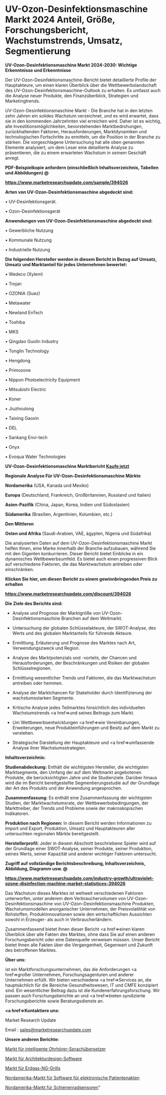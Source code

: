 # UV-Ozon-Desinfektionsmaschine Markt 2024 Anteil, Größe, Forschungsbericht, Wachstumstrends, Umsatz, Segmentierung

<strong>UV-Ozon-Desinfektionsmaschine Markt 2024-2030: Wichtige Erkenntnisse und Erkenntnisse</strong>

Der UV-Ozon-Desinfektionsmaschine-Bericht bietet detaillierte Profile der Hauptakteure, um einen klaren Überblick über die Wettbewerbslandschaft des UV-Ozon-Desinfektionsmaschine-Outlook zu erhalten. Es umfasst auch die Analyse neuer Produkte, den Finanzüberblick, Strategien und Marketingtrends.

UV-Ozon-Desinfektionsmaschine Markt - Die Branche hat in den letzten zehn Jahren ein solides Wachstum verzeichnet, und es wird erwartet, dass sie in den kommenden Jahrzehnten viel erreichen wird. Daher ist es wichtig, alle Investitionsmöglichkeiten, bevorstehenden Marktbedrohungen, zurückhaltenden Faktoren, Herausforderungen, Marktdynamiken und technologischen Fortschritte zu ermitteln, um die Position in der Branche zu stärken. Die vorgeschlagene Untersuchung hat alle oben genannten Elemente analysiert, um dem Leser eine detaillierte Analyse zu präsentieren, die zu einem erwarteten Wachstum in seinem Geschäft anregt.



<strong><b>PDF-Beispielkopie anfordern (einschließlich Inhaltsverzeichnis, Tabellen und Abbildungen) @ </b></strong>

<strong><a href=https://www.marketresearchupdate.com/sample/394026>

<strong>https://www.marketresearchupdate.com/sample/394026</u></a></strong></strong>



<strong>Arten von UV-Ozon-Desinfektionsmaschine abgedeckt sind:</strong>

• UV-Desinfektionsgerät.

• Ozon-Desinfektionsgerät



<strong>Anwendungen von UV-Ozon-Desinfektionsmaschine abgedeckt sind:</strong>

• Gewerbliche Nutzung

• Kommunale Nutzung

• Industrielle Nutzung



<strong>Die folgenden Hersteller werden in diesem Bericht in Bezug auf Umsatz, Umsatz und Marktanteil für jedes Unternehmen bewertet:</strong>

• Wedeco (Xylem)

• Trojan

• OZONIA (Suez)

• Metawater

• Newland EnTech

• Toshiba

• MKS

• Qingdao Guolin Industry

• Tonglin Technology

• Hengdong

• Primozone

• Nippon Photoelectricity Equipment

• Mitsubishi Electric

• Koner

• Jiuzhoulong

• Taixing Gaoxin

• DEL

• Sankang Envi-tech

• Onyx

• Evoqua Water Technologies



<strong>UV-Ozon-Desinfektionsmaschine Marktbericht <a href=https://www.marketresearchupdate.com/buynow/394026>Kaufe jetzt</a></strong>



<strong>Regionale Analyse Für UV-Ozon-Desinfektionsmaschine Märkte</strong>



<strong>Nordamerika</strong> (USA, Kanada und Mexiko)



<strong>Europa</strong> (Deutschland, Frankreich, Großbritannien, Russland und Italien)



<strong>Asien-Pazifik</strong> (China, Japan, Korea, Indien und Südostasien)



<strong>Südamerika</strong> (Brasilien, Argentinien, Kolumbien, etc.)



<strong>Den Mittleren</strong> 

<strong>Osten und Afrika</strong> (Saudi-Arabien, VAE, ägypten, Nigeria und Südafrika)

Die analysierten Daten auf dem UV-Ozon-Desinfektionsmaschine Markt helfen Ihnen, eine Marke innerhalb der Branche aufzubauen, während Sie mit den Giganten konkurrieren. Dieser Bericht bietet Einblicke in ein dynamisches Wettbewerbsumfeld. Es bietet auch einen progressiven Blick auf verschiedene Faktoren, die das Marktwachstum antreiben oder einschränken.



<strong>Klicken Sie hier, um diesen Bericht zu einem gewinnbringenden Preis zu erhalten
</strong>

<strong><a href=https://www.marketresearchupdate.com/discount/394026>https://www.marketresearchupdate.com/discount/394026</b></u></strong></a>



<strong>Die Ziele des Berichts sind:</strong>

- Analyse und Prognose der Marktgröße von UV-Ozon-Desinfektionsmaschine Branchen auf dem Weltmarkt.

- Untersuchung der globalen Schlüsselakteure, der SWOT-Analyse, des Werts und des globalen Marktanteils für führende Akteure.

- Ermittlung, Erläuterung und Prognose des Marktes nach Art, Verwendungszweck und Region.

- Analyse des Marktpotenzials und -vorteils, der Chancen und Herausforderungen, der Beschränkungen und Risiken der globalen Schlüsselregionen.

- Ermittlung wesentlicher Trends und Faktoren, die das Marktwachstum antreiben oder hemmen.

- Analyse der Marktchancen für Stakeholder durch Identifizierung der wachstumsstarken Segmente.

- Kritische Analyse jedes Teilmarktes hinsichtlich des individuellen Wachstumstrends <a href=>und</a> seines Beitrags zum Markt.

- Um Wettbewerbsentwicklungen <a href=>wie</a> Vereinbarungen, Erweiterungen, neue Produkteinführungen und Besitz auf dem Markt zu verstehen.

- Strategische Darstellung der Hauptakteure und <a href=>umfas</a>sende Analyse ihrer Wachstumsstrategien.



<strong>Inhaltsverzeichnis:</strong>



<strong>Studienabdeckung:</strong> Enthält die wichtigsten Hersteller, die wichtigsten Marktsegmente, den Umfang der auf dem Weltmarkt angebotenen Produkte, die berücksichtigten Jahre und die Studienziele. Darüber hinaus wird die im Bericht bereitgestellte Segmentierungsstudie auf der Grundlage der Art des Produkts und der Anwendung angesprochen.



<strong>Zusammenfassung:</strong> Es enthält eine Zusammenfassung der wichtigsten Studien, der Marktwachstumsrate, der Wettbewerbsbedingungen, der Markttreiber, der Trends und Probleme sowie der makroskopischen Indikatoren.



<strong>Produktion nach Regionen:</strong> In diesem Bericht werden Informationen zu Import und Export, Produktion, Umsatz und Hauptakteuren aller untersuchten regionalen Märkte bereitgestellt.



<strong>Herstellerprofil:</strong> Jeder in diesem Abschnitt beschriebene Spieler wird auf der Grundlage einer SWOT-Analyse, seiner Produkte, seiner Produktion, seines Werts, seiner Kapazität und anderer wichtiger Faktoren untersucht.



<strong><b>Zugriff auf vollständige Berichtsbeschreibung, Inhaltsverzeichnis, Abbildung, Diagramm usw. @ </b></strong>

<strong><a href=https://www.marketresearchupdate.com/industry-growth/ultraviolet-ozone-disinfection-machine-market-statistices-394026>https://www.marketresearchupdate.com/industry-growth/ultraviolet-ozone-disinfection-machine-market-statistices-394026</a></strong>

Das Wachstum dieses Marktes ist weltweit verschiedenen Faktoren unterworfen, unter anderem dem Verbrauchervolumen von UV-Ozon-Desinfektionsmaschine von UV-Ozon-Desinfektionsmaschine Produkten, Wachstumsmodellen anorganischer Unternehmen, der Preisvolatilität von Rohstoffen, Produktinnovationen sowie den wirtschaftlichen Aussichten sowohl in Erzeuger- als auch in Verbraucherländern.

Zusammenfassend bietet Ihnen dieser Bericht <a href=>einen</a> klaren Überblick über alle Fakten des Marktes, ohne dass Sie auf einen anderen Forschungsbericht oder eine Datenquelle verweisen müssen. Unser Bericht bietet Ihnen alle Fakten über die Vergangenheit, Gegenwart und Zukunft des betroffenen Marktes.



<strong>Über uns:</strong>

 ist ein Marktforschungsunternehmen, das die Anforderungen <a href=>großer</a> Unternehmen, Forschungsagenturen und anderer Unternehmen erfüllt. Wir bieten verschiedene <a href=>Services</a> an, die hauptsächlich für die Bereiche Gesundheitswesen, IT und CMFE konzipiert sind. Ein wesentlicher Beitrag dazu ist die Kundenerfahrungsforschung. Wir passen auch Forschungsberichte an und <a href=>bieten</a> syndizierte Forschungsberichte sowie Beratungsdienste an.



<strong><a href=>Kontaktiere uns:</a></strong>

Market Research Update

Email : sales@marketresearchupdate.com



<strong>Unsere anderen Berichte:</strong>

<a href=https://www.linkedin.com/pulse/smart-earpiece-language-translator-market-2023>Markt für intelligente Ohrhörer-Sprachübersetzer</a>

<a href=https://www.linkedin.com/pulse/architectural-design-software-market-report>Markt für Architekturdesign-Software</a>

<a href=https://www.linkedin.com/pulse/natural-gas-ng-barbecues-market-outlooks-2023>Markt für Erdgas-NG-Grills</a>

<a href=https://www.linkedin.com/pulse/north-america-electronic-medical-records-software-market>Nordamerika-Markt für Software für elektronische Patientenakten</a>

<a href=https://www.linkedin.com/pulse/north-america-rail-wheel-sensors-market-upcoming-trends>Nordamerika-Markt für Schienenradsensoren</a>"
